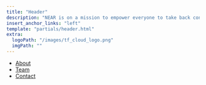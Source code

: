 ```yaml
---
title: "Header"
description: "NEAR is on a mission to empower everyone to take back control of their money, their data, and their identity. Join us."
insert_anchor_links: "left"
template: "partials/header.html"
extra:
  logoPath: "/images/tf_cloud_logo.png"
  imgPath: ""
---
```


- [About]("/about")
- [Team]("/people")
- [Contact]("mailto:info@ourworld.tf")
